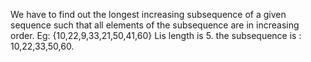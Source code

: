 We have to find out the longest increasing subsequence of a given sequence such that all elements of the subsequence are in increasing order.
Eg:
{10,22,9,33,21,50,41,60}
Lis length is 5.
the subsequence is : 10,22,33,50,60.
